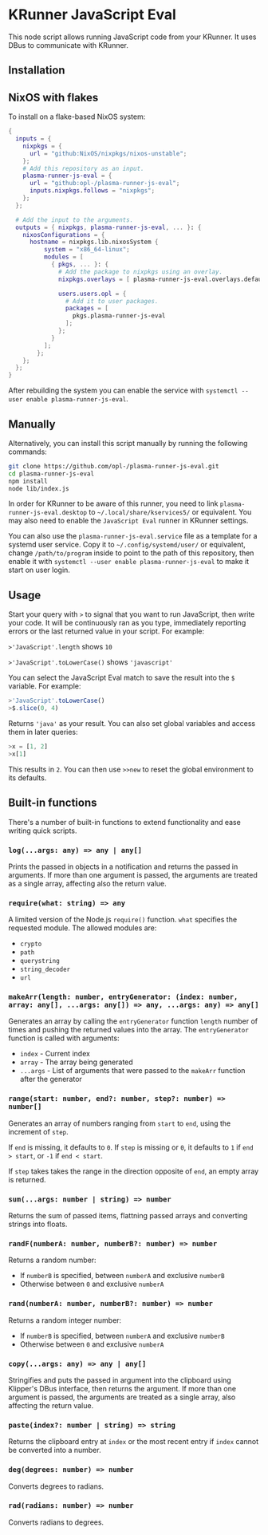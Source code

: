 # KRunner JavaScript Eval

This node script allows running JavaScript code from your KRunner. It uses DBus to communicate with KRunner.


## Installation

## NixOS with flakes

To install on a flake-based NixOS system:

```nix
{
  inputs = {
    nixpkgs = {
      url = "github:NixOS/nixpkgs/nixos-unstable";
    };
    # Add this repository as an input.
    plasma-runner-js-eval = {
      url = "github:opl-/plasma-runner-js-eval";
      inputs.nixpkgs.follows = "nixpkgs";
    };
  };

  # Add the input to the arguments.
  outputs = { nixpkgs, plasma-runner-js-eval, ... }: {
    nixosConfigurations = {
      hostname = nixpkgs.lib.nixosSystem {
          system = "x86_64-linux";
          modules = [
            { pkgs, ... }: {
              # Add the package to nixpkgs using an overlay.
              nixpkgs.overlays = [ plasma-runner-js-eval.overlays.default ];

              users.users.opl = {
                # Add it to user packages.
                packages = [
                  pkgs.plasma-runner-js-eval
                ];
              };
            }
          ];
        };
    };
  };
}
```

After rebuilding the system you can enable the service with `systemctl --user enable plasma-runner-js-eval`.

## Manually

Alternatively, you can install this script manually by running the following commands:

```bash
git clone https://github.com/opl-/plasma-runner-js-eval.git
cd plasma-runner-js-eval
npm install
node lib/index.js
```

In order for KRunner to be aware of this runner, you need to link `plasma-runner-js-eval.desktop` to `~/.local/share/kservices5/` or equivalent. You may also need to enable the `JavaScript Eval` runner in KRunner settings.

You can also use the `plasma-runner-js-eval.service` file as a template for a systemd user service. Copy it to `~/.config/systemd/user/` or equivalent, change `/path/to/program` inside to point to the path of this repository, then enable it with `systemctl --user enable plasma-runner-js-eval` to make it start on user login.

## Usage

Start your query with `>` to signal that you want to run JavaScript, then write your code. It will be continuously ran as you type, immediately reporting errors or the last returned value in your script. For example:

`>'JavaScript'.length` shows `10`

`>'JavaScript'.toLowerCase()` shows `'javascript'`

You can select the JavaScript Eval match to save the result into the `$` variable. For example:

```js
>'JavaScript'.toLowerCase()
>$.slice(0, 4)
```

Returns `'java'` as your result. You can also set global variables and access them in later queries:

```js
>x = [1, 2]
>x[1]
```

This results in `2`. You can then use `>>new` to reset the global environment to its defaults.

## Built-in functions

There's a number of built-in functions to extend functionality and ease writing quick scripts.

### `log(...args: any) => any | any[]`

Prints the passed in objects in a notification and returns the passed in arguments. If more than one argument is passed, the arguments are treated as a single array, affecting also the return value.

### `require(what: string) => any`

A limited version of the Node.js `require()` function. `what` specifies the requested module. The allowed modules are:

- `crypto`
- `path`
- `querystring`
- `string_decoder`
- `url`

### `makeArr(length: number, entryGenerator: (index: number, array: any[], ...args: any[]) => any, ...args: any) => any[]`

Generates an array by calling the `entryGenerator` function `length` number of times and pushing the returned values into the array. The `entryGenerator` function is called with arguments:

- `index` - Current index
- `array` - The array being generated
- `...args` - List of arguments that were passed to the `makeArr` function after the generator

### `range(start: number, end?: number, step?: number) => number[]`

Generates an array of numbers ranging from `start` to `end`, using the increment of `step`.

If `end` is missing, it defaults to `0`. If `step` is missing or `0`, it defaults to `1` if `end > start`, or `-1` if `end < start`.

If `step` takes takes the range in the direction opposite of `end`, an empty array is returned.

### `sum(...args: number | string) => number`

Returns the sum of passed items, flattning passed arrays and converting strings into floats.

### `randF(numberA: number, numberB?: number) => number`

Returns a random number:

- If `numberB` is specified, between `numberA` and exclusive `numberB`
- Otherwise between `0` and exclusive `numberA`

### `rand(numberA: number, numberB?: number) => number`

Returns a random integer number:

- If `numberB` is specified, between `numberA` and exclusive `numberB`
- Otherwise between `0` and exclusive `numberA`

### `copy(...args: any) => any | any[]`

Stringifies and puts the passed in argument into the clipboard using Klipper's DBus interface, then returns the argument. If more than one argument is passed, the arguments are treated as a single array, also affecting the return value.

### `paste(index?: number | string) => string`

Returns the clipboard entry at `index` or the most recent entry if `index` cannot be converted into a number.

### `deg(degrees: number) => number`

Converts degrees to radians.

### `rad(radians: number) => number`

Converts radians to degrees.

